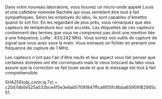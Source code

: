 Dans votre nouveau laboratoire, vous trouvez un micro-onde appelé Louis et une cafetière nommée Rachèle qui vous semblent être tout à fait sympathiques. Selon les employés du labo, ils sont capables d'émettre quand ils ont fini. En les regardant de plus près, vous remarquez que des capteurs de température leur sont accolés. Les étiquettes de ces capteurs contiennent des termes que vous ne comprenez pas dont une mention liée à une fréquence, LoRa : 433.242 MHz. Vous sortez vos outils de capture de signal que vous avez sous la main. Vous extrayez un fichier en prenant une fréquence de capture de 1 MHz.

Les capteurs n'ont pas l'air d'être neufs et leur aspect vous fait penser que certaines données ont été corrompues mais le vieux briscard du labo vous assure que la correction se fait toute seule et que le message est tout à fait compréhensible.

SHA256(obj_conn.iq.7z) = c20d7db0e525a532bce4f5e3e6ab57091847ffca6f05fc6bba65959182985c51.

